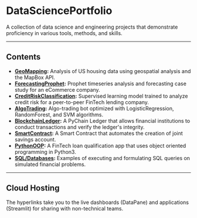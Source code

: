 # DataSciencePortfolio

A collection of data science and engineering projects that demonstrate proficiency in various tools, methods, and skills.

---

## Contents
- **[GeoMapping](https://datapane.com/reports/63OXrW7/san-francisco-housing-analysis/):** Analysis of US housing data using geospatial analysis and the MapBox API.
- **[ForecastingProphet](https://datapane.com/reports/0AEvM03/sales-forecasting-for-ecommerce/):** Prophet timeseries analysis and forecasting case study for an eCommerce company.
- **[CreditRiskClassification](https://datapane.com/reports/XkndJK3/credit-risk-classification-report/):** Supervised learning model trained to analyze credit risk for a peer-to-peer FinTech lending company.
- **[AlgoTrading](https://github.com/Pac1226/DataSciencePortfolio/tree/main/AlgoTradingSupervisedLearning):** Algo-trading bot optimized with LogisticRegression, RandomForest, and SVM algorithms.
- **[BlockchainLedger](https://github.com/Pac1226/DataSciencePortfolio/tree/main/BlockchainLedgerPyChain):** A PyChain Ledger that allows financial institutions to conduct transactions and verify the ledger's integrity.
- **[SmartContract](https://github.com/Pac1226/DataSciencePortfolio/blob/main/SmartContractSolidity/joint_savings.sol):** A Smart Contract that automates the creation of joint savings account.
- **[PythonOOP](https://github.com/Pac1226/DataSciencePortfolio/tree/main/FinTechPythonOOP):** A FinTech loan qualification app that uses object oriented programming in Python3.
- **[SQL/Databases](https://github.com/Pac1226/DataSciencePortfolio/tree/main/DatabasesSQL):** Examples of executing and formulating SQL queries on simulated financial problems.
---

## Cloud Hosting

The hyperlinks take you to the live dashboards (DataPane) and applications (Streamlit) for sharing with non-technical teams.
